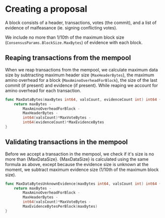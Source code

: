 # Creating a proposal

A block consists of a header, transactions, votes (the commit),
and a list of evidence of malfeasance (ie. signing conflicting votes).

We include no more than 1/10th of the maximum block size
(`ConsensusParams.BlockSize.MaxBytes`) of evidence with each block.

## Reaping transactions from the mempool

When we reap transactions from the mempool, we calculate maximum data
size by subtracting maximum header size (`MaxHeaderBytes`), the maximum
amino overhead for a block (`MaxAminoOverheadForBlock`), the size of
the last commit (if present) and evidence (if present). While reaping
we account for amino overhead for each transaction.

```go
func MaxDataBytes(maxBytes int64, valsCount, evidenceCount int) int64 {
	return maxBytes -
		MaxAminoOverheadForBlock -
		MaxHeaderBytes -
		int64(valsCount)*MaxVoteBytes -
		int64(evidenceCount)*MaxEvidenceBytes
}
```

## Validating transactions in the mempool

Before we accept a transaction in the mempool, we check if it's size is no more
than {MaxDataSize}. {MaxDataSize} is calculated using the same formula as
above, except because the evidence size is unknown at the moment, we subtract
maximum evidence size (1/10th of the maximum block size).

```go
func MaxDataBytesUnknownEvidence(maxBytes int64, valsCount int) int64 {
	return maxBytes -
		MaxAminoOverheadForBlock -
		MaxHeaderBytes -
		int64(valsCount)*MaxVoteBytes -
		MaxEvidenceBytesPerBlock(maxBytes)
}
```
